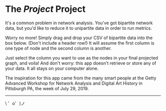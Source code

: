 The *Project* Project
=================

It's a common problem in network analysis. You've got bipartite network data, but you'd like to reduce it to unipartite data in order to run metrics.

Worry no more! Simply drag and drop your CSV of bipartite data into the box below. (Don't include a header row!) It will assume the first column is one type of node and the second column is another.

Just select the column you want to use as the nodes in your final projected graph, and voila! And don't worry: this app doesn't retrieve or store any of your data. It all stays on your computer alone. 

The inspiration for this app came from the many smart people at the Getty Advanced Workshop for Network Analysis and Digital Art History in Pittsburgh PA, the week of July 29, 2019.

-------------------

\ ゜o゜)ノ
